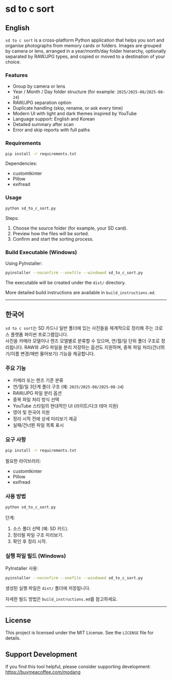 # sd to c sort

## English

`sd to c sort` is a cross-platform Python application that helps you sort and organise photographs from memory cards or folders.
Images are grouped by camera or lens, arranged in a year/month/day folder hierarchy, optionally separated by RAW/JPG types, and copied or moved to a destination of your choice.

### Features
- Group by camera or lens
- Year / Month / Day folder structure (for example: `2025/2025-08/2025-08-24`)
- RAW/JPG separation option
- Duplicate handling (skip, rename, or ask every time)
- Modern UI with light and dark themes inspired by YouTube
- Language support: English and Korean
- Detailed summary after scan
- Error and skip reports with full paths

### Requirements

```bash
pip install -r requirements.txt
```

Dependencies:
- customtkinter
- Pillow
- exifread

### Usage

```bash
python sd_to_c_sort.py
```

Steps:
1. Choose the source folder (for example, your SD card).
2. Preview how the files will be sorted.
3. Confirm and start the sorting process.

### Build Executable (Windows)

Using PyInstaller:

```bash
pyinstaller --noconfirm --onefile --windowed sd_to_c_sort.py
```

The executable will be created under the `dist/` directory.

More detailed build instructions are available in `build_instructions.md`.

---

## 한국어

`sd to c sort`는 SD 카드나 일반 폴더에 있는 사진들을 체계적으로 정리해 주는 크로스 플랫폼 파이썬 프로그램입니다.  
사진을 카메라 모델이나 렌즈 모델별로 분류할 수 있으며, 연/월/일 단위 폴더 구조로 정리됩니다. RAW와 JPG 파일을 분리 저장하는 옵션도 지원하며, 중복 파일 처리(건너뛰기/이름 변경/매번 물어보기) 기능을 제공합니다.

### 주요 기능
- 카메라 또는 렌즈 기준 분류
- 연/월/일 3단계 폴더 구조 (예: `2025/2025-08/2025-08-24`)
- RAW/JPG 파일 분리 옵션
- 중복 파일 처리 방식 선택
- YouTube 스타일의 현대적인 UI (라이트/다크 테마 지원)
- 영어 및 한국어 지원
- 정리 시작 전에 상세 미리보기 제공
- 실패/건너뛴 파일 목록 표시

### 요구 사항

```bash
pip install -r requirements.txt
```

필요한 라이브러리:
- customtkinter
- Pillow
- exifread

### 사용 방법

```bash
python sd_to_c_sort.py
```

단계:
1. 소스 폴더 선택 (예: SD 카드).
2. 정리될 파일 구조 미리보기.
3. 확인 후 정리 시작.

### 실행 파일 빌드 (Windows)

PyInstaller 사용:

```bash
pyinstaller --noconfirm --onefile --windowed sd_to_c_sort.py
```

생성된 실행 파일은 `dist/` 폴더에 저장됩니다.

자세한 빌드 방법은 `build_instructions.md`를 참고하세요.

---

## License

This project is licensed under the MIT License. See the `LICENSE` file for details.

## Support Development

If you find this tool helpful, please consider supporting development:  
https://buymeacoffee.com/modang
